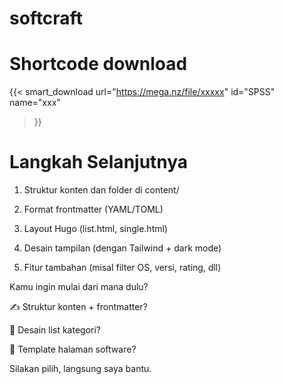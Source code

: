 # softcraft

# Shortcode download
{{< smart_download
    url="https://mega.nz/file/xxxxx"
    id="SPSS"
    name="xxx"
>}}

# Langkah Selanjutnya

1. Struktur konten dan folder di content/

2. Format frontmatter (YAML/TOML)

3. Layout Hugo (list.html, single.html)

4. Desain tampilan (dengan Tailwind + dark mode)

5. Fitur tambahan (misal filter OS, versi, rating, dll)

Kamu ingin mulai dari mana dulu?

✍️ Struktur konten + frontmatter?

🎨 Desain list kategori?

📄 Template halaman software?

Silakan pilih, langsung saya bantu.